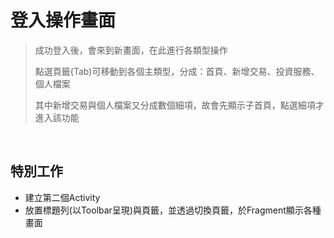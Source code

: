 # 登入操作畫面
>成功登入後，會來到新畫面，在此進行各類型操作
>
>點選頁籤(Tab)可移動到各個主類型，分成：首頁、新增交易、投資服務、個人檔案
>
>其中新增交易與個人檔案又分成數個細項，故會先顯示子首頁，點選細項才進入該功能
>

<br>

## 特別工作
* 建立第二個Activity
* 放置標題列(以Toolbar呈現)與頁籤，並透過切換頁籤，於Fragment顯示各種畫面
